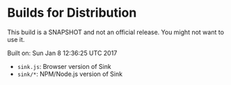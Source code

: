 # Builds for Distribution

This build is a SNAPSHOT and not an official release.  You might not want to use it.

Built on: Sun Jan  8 12:36:25 UTC 2017

* `sink.js`: Browser version of Sink
* `sink/*`: NPM/Node.js version of Sink

